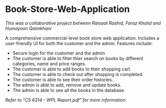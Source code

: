 # Book-Store-Web-Application

*This was a collaborative project between Raisaat Rashid, Faraz Khalid and Humayoon Qaimkhani*

A comprehensive commercial-level book store web application. Includes a user-friendly UI for both the customer and the admin. Features include:

* Secure login for the customer and the admin
* The customer is able to filter thier search on books by different categories, name and price ranges.
* The customer is able to add books to their shopping cart.
* The customer is able to check out after shopping is completed.
* The customer is able to see their order histories.
* The admin is able to add, remove and update books.
* The admin is able to see all the books in the database.

*Refer to "CS 6314 - WPL Report.pdf" for more information*
